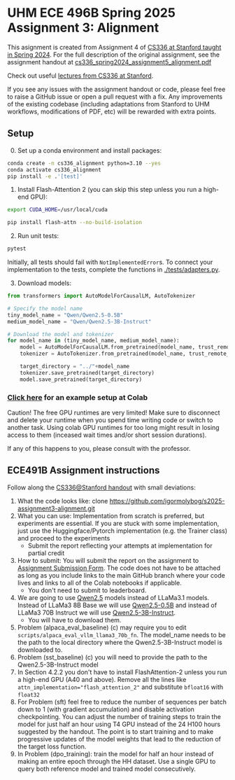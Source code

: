 # UHM ECE 496B Spring 2025 Assignment 3: Alignment

This asignment is created from Assignment 4 of [CS336 at Stanford taught in Spring 2024](https://stanford-cs336.github.io/spring2024/). 
For the full description of the original assignment, see the assignment handout at
[cs336_spring2024_assignment5_alignment.pdf](./cs336_spring2024_assignment5_alignment.pdf)

Check out useful [lectures from CS336 at Stanford](https://github.com/stanford-cs336/spring2024-lectures).

If you see any issues with the assignment handout or code, please feel free to
raise a GitHub issue or open a pull request with a fix. Any improvements of the existing codebase
(including adaptations from Stanford to UHM workflows, modifications of PDF, etc) will be rewarded with extra points.

## Setup

0. Set up a conda environment and install packages:

``` sh
conda create -n cs336_alignment python=3.10 --yes
conda activate cs336_alignment
pip install -e .'[test]'
```

1. Install Flash-Attention 2 (you can skip this step unless you run a high-end GPU):

``` sh
export CUDA_HOME=/usr/local/cuda

pip install flash-attn --no-build-isolation
```

2. Run unit tests:

``` sh
pytest
```

Initially, all tests should fail with `NotImplementedError`s.
To connect your implementation to the tests, complete the
functions in [./tests/adapters.py](./tests/adapters.py).

3. Download models:

``` python
from transformers import AutoModelForCausalLM, AutoTokenizer

# Specify the model name
tiny_model_name = "Qwen/Qwen2.5-0.5B"
medium_model_name = "Qwen/Qwen2.5-3B-Instruct"

# Download the model and tokenizer
for model_name in (tiny_model_name, medium_model_name):
    model = AutoModelForCausalLM.from_pretrained(model_name, trust_remote_code=True)
    tokenizer = AutoTokenizer.from_pretrained(model_name, trust_remote_code=True)

    target_directory = "../"+model_name
    tokenizer.save_pretrained(target_directory)
    model.save_pretrained(target_directory)
```

### [Click here](https://colab.research.google.com/drive/1UjiFOChOVMxsrnFvfQuBYVbK1xCTg2-s?usp=sharing) for an example setup at Colab

Caution! The free GPU runtimes are very limited! Make sure to disconnect and delete your runtime when you spend time writing code or switch to another task. Using colab GPU runtimes for too long might result in losing access to them  (inceased wait times and/or short session durations).

If any of this happens to you, please consult with the professor.

## ECE491B Assignment instructions

Follow along the [CS336@Stanford handout](./cs336_spring2024_assignment5_alignment.pdf) with small deviations:
1. What the code looks like: clone https://github.com/igormolybog/s2025-assignment3-alignment.git
2. What you can use: Implementation from scratch is preferred, but experiments are essential. If you are stuck with some implementation, just use the Huggingface/Pytorch implementation (e.g. the Trainer class) and proceed to the experiments
    - Submit the report reflecting your attempts at implementation for partial credit
3. How to submit: You will submit the report on the assignment to [Assignment Submission Form](https://forms.gle/CSRweWjuBxvYbb9MA). The code does not have to be attached as long as you include links to the main GitHub branch where your code lives and links to all of the Colab notebooks if applicable.
    - You don't need to submit to leaderboard.
4. We are going to use [Qwen2.5](https://arxiv.org/abs/2412.15115) models instead of LLaMa3.1 models. Instead of LLaMa3 8B Base we will use [Qwen2.5-0.5B](https://huggingface.co/Qwen/Qwen2.5-0.5B) and instead of LLaMa3 70B Instruct we will use [Qwen2.5-3B-Instruct](https://huggingface.co/Qwen/Qwen2.5-3B-Instruct).
    - You will have to download them.
5. Problem (alpaca_eval_baseline) (c) may require you to edit ```scripts/alpaca_eval_vllm_llama3_70b_fn```. The model_name needs to be the path to the local directory where the Qwen2.5-3B-Instruct model is downloaded to.
6. Problem (sst_baseline) (c) you will need to provide the path to the Qwen2.5-3B-Instruct model
7. In Section 4.2.2 you don't have to install FlashAttention-2 unless you run a high-end GPU (A40 and above). Remove all the lines like ```attn_implementation="flash_attention_2"``` and substitute ```bfloat16``` with ```float32```
8. For Problem (sft) feel free to reduce the number of sequences per batch down to 1 (with gradient accumulation) and disable activation checkpointing. You can adjust the number of training steps to train the model for just half an hour using T4 GPU instead of the 24 H100 hours suggested by the handout. The point is to start training and to make progressive updates of the model weights that lead to the reduction of the target loss function. 
9. In Problem (dpo_training): train the model for half an hour instead of making an entire epoch through the HH dataset. Use a single GPU to query both reference model and trained model consecutively.